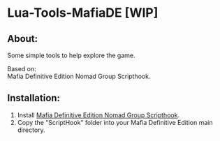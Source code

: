 # Lua-Tools-MafiaDE [WIP]

## About:
Some simple tools to help explore the game.

Based on:\
Mafia Definitive Edition Nomad Group Scripthook.

## Installation:
1. Install [Mafia Definitive Edition Nomad Group Scripthook](https://www.nomad-group.net/).
2. Copy the "ScriptHook" folder into your Mafia Definitive Edition main directory.
